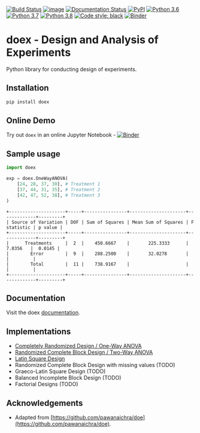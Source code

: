 [![Build Status](https://github.com/rohitsanj/doex/workflows/CI/badge.svg)](https://github.com/rohitsanj/doex/actions)
[![image](https://codecov.io/github/rohitsanj/doex/coverage.svg?branch=master)](https://codecov.io/github/rohitsanj/doex?branch=master)
[![Documentation Status](https://readthedocs.org/projects/doex/badge/?version=latest)](https://doex.rohitsanjay.com/en/latest/?badge=latest)
[![PyPI](https://img.shields.io/pypi/v/doex.svg)](https://pypi.org/project/doex/)
[![Python 3.6](https://img.shields.io/badge/python-3.6-blue.svg)](https://www.python.org/downloads/release/python-360/)
[![Python 3.7](https://img.shields.io/badge/python-3.7-blue.svg)](https://www.python.org/downloads/release/python-370/)
[![Python 3.8](https://img.shields.io/badge/python-3.8-blue.svg)](https://www.python.org/downloads/release/python-380/)
[![Code style: black](https://img.shields.io/badge/code%20style-black-000000.svg)](https://github.com/ambv/black)
[![Binder](https://mybinder.org/badge_logo.svg)](https://mybinder.org/v2/gh/rohitsanj/doex/master?filepath=notebooks%2Fdoex-demo.ipynb)

# doex - Design and Analysis of Experiments

Python library for conducting design of experiments.

## Installation

```bash
pip install doex
```

## Online Demo

Try out `doex` in an online Jupyter Notebook - [![Binder](https://mybinder.org/badge_logo.svg)](https://mybinder.org/v2/gh/rohitsanj/doex/master?filepath=notebooks%2Fdoex-demo.ipynb)

## Sample usage

```python
import doex

exp = doex.OneWayANOVA(
    [24, 28, 37, 30], # Treatment 1
    [37, 44, 31, 35], # Treatment 2
    [42, 47, 52, 38], # Treatment 3
)
```

```
+---------------------+-----+----------------+---------------------+-------------+---------+
| Source of Variation | DOF | Sum of Squares | Mean Sum of Squares | F statistic | p value |
+---------------------+-----+----------------+---------------------+-------------+---------+
|      Treatments     |  2  |    450.6667    |       225.3333      |    7.0356   |  0.0145 |
|        Error        |  9  |    288.2500    |       32.0278       |             |         |
|        Total        |  11 |    738.9167    |                     |             |         |
+---------------------+-----+----------------+---------------------+-------------+---------+
```

## Documentation

Visit the doex [documentation][documentation].

## Implementations

- [Completely Randomized Design / One-Way ANOVA](https://doex.rohitsanjay.com/en/latest/examples.html#completely-randomized-design)
- [Randomized Complete Block Design / Two-Way ANOVA](https://doex.rohitsanjay.com/en/latest/examples.html#randomized-complete-block-design)
- [Latin Square Design](https://doex.rohitsanjay.com/en/latest/examples.html#latin-square-design)
- Randomized Complete Block Design with missing values (TODO)
- Graeco-Latin Square Design (TODO)
- Balanced Incomplete Block Design (TODO)
- Factorial Designs (TODO)

## Acknowledgements

- Adapted from [https://github.com/pawanaichra/doe](https://github.com/pawanaichra/doe).

[documentation]: https://doex.rohitsanjay.com/
